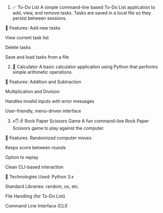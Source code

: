 




1. ✅ To-Do List
A simple command-line based To-Do List application to add, view, and remove tasks. Tasks are saved in a local file so they persist between sessions.

🔹 Features:
Add new tasks

View current task list

Delete tasks

Save and load tasks from a file

2. 🧮 Calculator
A basic calculator application using Python that performs simple arithmetic operations.

🔹 Features:
Addition and Subtraction

Multiplication and Division

Handles invalid inputs with error messages

User-friendly, menu-driven interface

3. ✊🖐✌️ Rock Paper Scissors Game
A fun command-line Rock Paper Scissors game to play against the computer.

🔹 Features:
Randomized computer moves

Keeps score between rounds

Option to replay

Clean CLI-based interaction

🔧 Technologies Used:
Python 3.x

Standard Libraries: random, os, etc.

File Handling (for To-Do List)

Command Line Interface (CLI)
